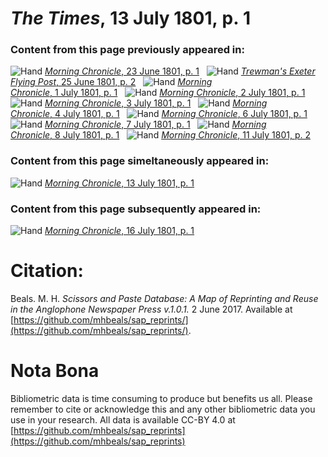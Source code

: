 # *The Times*, 13 July 1801, p. 1  
  
### Content from this page previously appeared in:  
![Hand](http://scissorsandpaste.net/wp-content/uploads/2017/06/smallhandpointer.png) [*Morning Chronicle*, 23 June 1801, p. 1](https://mhbeals.github.io/sap_html/Morning-Chronicle/Morning-Chronicle-23-June-1801-p-1)  
![Hand](http://scissorsandpaste.net/wp-content/uploads/2017/06/smallhandpointer.png) [*Trewman's Exeter Flying Post*, 25 June 1801, p. 2](https://mhbeals.github.io/sap_html/Trewman's-Exeter-Flying-Post/Trewman's-Exeter-Flying-Post-25-June-1801-p-2)  
![Hand](http://scissorsandpaste.net/wp-content/uploads/2017/06/smallhandpointer.png) [*Morning Chronicle*, 1 July 1801, p. 1](https://mhbeals.github.io/sap_html/Morning-Chronicle/Morning-Chronicle-1-July-1801-p-1)  
![Hand](http://scissorsandpaste.net/wp-content/uploads/2017/06/smallhandpointer.png) [*Morning Chronicle*, 2 July 1801, p. 1](https://mhbeals.github.io/sap_html/Morning-Chronicle/Morning-Chronicle-2-July-1801-p-1)  
![Hand](http://scissorsandpaste.net/wp-content/uploads/2017/06/smallhandpointer.png) [*Morning Chronicle*, 3 July 1801, p. 1](https://mhbeals.github.io/sap_html/Morning-Chronicle/Morning-Chronicle-3-July-1801-p-1)  
![Hand](http://scissorsandpaste.net/wp-content/uploads/2017/06/smallhandpointer.png) [*Morning Chronicle*, 4 July 1801, p. 1](https://mhbeals.github.io/sap_html/Morning-Chronicle/Morning-Chronicle-4-July-1801-p-1)  
![Hand](http://scissorsandpaste.net/wp-content/uploads/2017/06/smallhandpointer.png) [*Morning Chronicle*, 6 July 1801, p. 1](https://mhbeals.github.io/sap_html/Morning-Chronicle/Morning-Chronicle-6-July-1801-p-1)  
![Hand](http://scissorsandpaste.net/wp-content/uploads/2017/06/smallhandpointer.png) [*Morning Chronicle*, 7 July 1801, p. 1](https://mhbeals.github.io/sap_html/Morning-Chronicle/Morning-Chronicle-7-July-1801-p-1)  
![Hand](http://scissorsandpaste.net/wp-content/uploads/2017/06/smallhandpointer.png) [*Morning Chronicle*, 8 July 1801, p. 1](https://mhbeals.github.io/sap_html/Morning-Chronicle/Morning-Chronicle-8-July-1801-p-1)  
![Hand](http://scissorsandpaste.net/wp-content/uploads/2017/06/smallhandpointer.png) [*Morning Chronicle*, 11 July 1801, p. 2](https://mhbeals.github.io/sap_html/Morning-Chronicle/Morning-Chronicle-11-July-1801-p-2)  
  
### Content from this page simeltaneously appeared in:  
![Hand](http://scissorsandpaste.net/wp-content/uploads/2017/06/smallhandpointer.png) [*Morning Chronicle*, 13 July 1801, p. 1](https://mhbeals.github.io/sap_html/Morning-Chronicle/Morning-Chronicle-13-July-1801-p-1)  
  
### Content from this page subsequently appeared in:  
![Hand](http://scissorsandpaste.net/wp-content/uploads/2017/06/smallhandpointer.png) [*Morning Chronicle*, 16 July 1801, p. 1](https://mhbeals.github.io/sap_html/Morning-Chronicle/Morning-Chronicle-16-July-1801-p-1)  


# Citation: 

Beals. M. H. *Scissors and Paste Database: A Map of Reprinting and Reuse in the Anglophone Newspaper Press v.1.0.1.* 2 June 2017. Available at [https://github.com/mhbeals/sap_reprints/](https://github.com/mhbeals/sap_reprints/). 

# Nota Bona

Bibliometric data is time consuming to produce but benefits us all. Please remember to cite or acknowledge this and any other bibliometric data you use in your research. All data is available CC-BY 4.0 at [https://github.com/mhbeals/sap_reprints](https://github.com/mhbeals/sap_reprints)